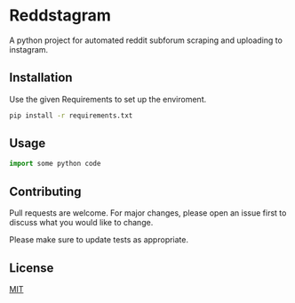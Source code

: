 # Reddstagram

A python project for automated reddit subforum scraping and uploading to instagram.

## Installation

Use the given Requirements to set up the enviroment.

```bash
pip install -r requirements.txt
```

## Usage

```python
import some python code
```

## Contributing
Pull requests are welcome. For major changes, please open an issue first to discuss what you would like to change.

Please make sure to update tests as appropriate.

## License
[MIT](https://choosealicense.com/licenses/mit/)